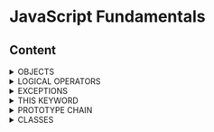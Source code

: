 # JavaScript Fundamentals

## Content

<details>
  <summary> OBJECTS </summary>

-   [5: Add By Type](Objects_5_Add-By-Type/Objects_5_Add-By-Type.md)
-   [7: Secret-Key](Objects_7_Secret-Key/Objects_7_Secret-Key.md)
    -   [Object References](Objects_7_Secret-Key/Object-References.md)
</details>

<details>
  <summary> LOGICAL OPERATORS </summary>

-   [4: Guard Operator](LOGICAL-OPERATORS_4_Guard-Operator/LOGICAL-OPERATORS_4_Guard-Operator.md)
</details>

<details>
  <summary> EXCEPTIONS </summary>

-   [1: Throw an Error](EXCEPTIONS_1_Throw-an-Error/EXCEPTIONS_1_Throw-an-Error.md)
-   [2: Catch An Error](EXCEPTIONS_2-Catch-An-Error/EXCEPTIONS_2_Catch-An-Error.md)
-   [3: Return Error](EXCEPTIONS_3_Return-Error/EXCEPTIONS_3_Return-Error.md)
-   [4: Start an Error](EXCEPTIONS_4_Start-an-Error/EXCEPTIONS_4_Start-an-Error.md)
    -   [Error Types](EXCEPTIONS_4_Start-an-Error/Error-Types.md)
</details>

<details>
  <summary> THIS KEYWORD </summary>

-   [1: Using This](THIS-KEYWORD_1_Using-This/THIS-KEYWORD_1_Using-This.md)
-   [2: Binding This](THIS-KEYWORD_2_Binding-This/THIS-KEYWORD_2_Binding-This.md)
-   [3: Implicit Binding](THIS-KEYWORD_3_Implicit-Binding/THIS-KEYWORD_3_Implicit-Binding.md)
-   [4: Unbound Function](./THIS-KEYWORD_4_Unbound-Function/THIS-KEYWORD_4_Unbound-Function.md)
</details>

<details>
  <summary> PROTOTYPE CHAIN </summary>

-   [1: Taking Shape](PROTOTYPE-CHAIN_1_Taking-Shape/PROTOTYPE-CHAIN_1_Taking-Shape.md)
-   [2: Move Shape](PROTOTYPE-CHAIN_2_Move-Shape/PROTOTYPE-CHAIN_2_Move-Shape.md)
-   [3: Circle Shape](PROTOTYPE-CHAIN_3_Circle-Shape/PROTOTYPE-CHAIN_3_Circle-Shape.md)
-   [4: Move Circle](PROTOTYPE-CHAIN_4_Move-Circle/PROTOTYPE-CHAIN_4_Move-Circle.md)
-   [5: Rectangle](PROTOTYPE-CHAIN_5_Rectangle/PROTOTYPE-CHAIN_5_Rectangle.md)
-   [6: Rectangle Flip](PROTOTYPE-CHAIN_6_Rectangle-Flip/PROTOTYPE-CHAIN_6_Rectangle-Flip.md)
</details>

<details>
  <summary> CLASSES </summary>

-   [1: Hero](CLASSES_1_Hero/CLASSES_1_Hero.md)
-   [2: Take Damage](CLASSES_2_Take-Damage/CLASSES_2_Take-Damage.md)
-   [3: Warrior](CLASSES_3_Warrior/CLASSES_3_Warrior.md)
-   [4: Super Warrior](CLASSES_4_Super-Warrior/CLASSES_4_Super-Warrior.md)
-   [5: Building Rage](CLASSES_5_Building-Rage/CLASSES_5_Building-Rage.md)
-   [6: Passing Health](CLASSES_6_Passing-Health/CLASSES_6_Passing-Health.md)
</details>

